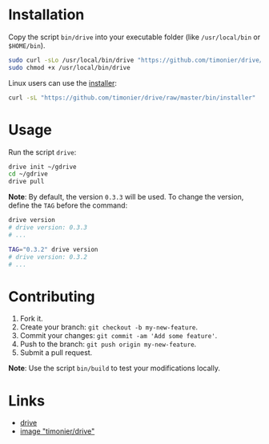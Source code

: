 # Installation

Copy the script `bin/drive` into your executable folder (like `/usr/local/bin` or `$HOME/bin`).

```bash
sudo curl -sLo /usr/local/bin/drive "https://github.com/timonier/drive/raw/master/bin/drive"
sudo chmod +x /usr/local/bin/drive
```

Linux users can use the [installer](https://github.com/timonier/drive/blob/master/bin/installer):

```bash
curl -sL "https://github.com/timonier/drive/raw/master/bin/installer" | sudo bash -s install
```

# Usage

Run the script `drive`:

```bash
drive init ~/gdrive
cd ~/gdrive
drive pull
```

__Note__: By default, the version `0.3.3` will be used. To change the version, define the `TAG` before the command:

```bash
drive version
# drive version: 0.3.3
# ...

TAG="0.3.2" drive version
# drive version: 0.3.2
# ...
```

# Contributing

1. Fork it.
2. Create your branch: `git checkout -b my-new-feature`.
3. Commit your changes: `git commit -am 'Add some feature'`.
4. Push to the branch: `git push origin my-new-feature`.
5. Submit a pull request.

__Note__: Use the script `bin/build` to test your modifications locally.

# Links

* [drive](https://github.com/odeke-em/drive)
* [image "timonier/drive"](https://hub.docker.com/r/timonier/drive/)
